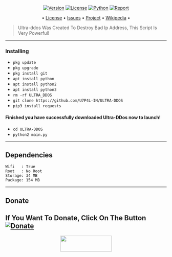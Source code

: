
<p align="center">
<a href="https://github.com/U7P4L-IN/ULTRA-DDOS"><img title="Version" src="https://img.shields.io/badge/Version-1.1.0-darkblue?style=for-the-badge&logo="></a>
<a href="https://github.com/U7P4L-IN/ULTRA-DDOS/blob/main/LICENSE"><img title="License" src="https://img.shields.io/badge/License-MPL-blue?style=for-the-badge&logo=Mozilla_Public_License"></a>
<a href=""><img title="Python" src="https://img.shields.io/badge/Python-3.7-blue?style=for-the-badge&logo=python"></a>
<a href="https://github.com/U7P4L-IN"><img title="Report" src="https://img.shields.io/badge/Copyring-2023-blue?style=for-the-badge&logo=github"></a>


</p>

<p align="center">
• <a href="https://github.com/U7P4L-IN/ULTRA-DDOS/blob/main/LICENSE">License</a> 
• <a href="https://github.com/U7P4L-IN/ULTRA-DDOS/issues">Issues</a> 
• <a href="https://github.com/U7P4L-IN/ULTRA-DDOS/projects">Project</a> 
• <a href="https://github.com/U7P4L-IN/ULTRA-DDOS/wiki">Wikipedia</a> •

</p>

> Ultra-ddos Was Created To Destroy Bad Ip Address, This Script Is Very Powerful!

----

### Installing

* `pkg update`
* `pkg upgrade`
* `pkg install git`
* `apt install python`
* `apt install python2`
* `apt install python3`
* `rm -rf ULTRA_DDOS`
* `git clone https://github.com/U7P4L-IN/ULTRA-DDOS`
* `pip3 install requests`


#### Finished you have successfully downloaded Ultra-DDos now to launch!

* `cd ULTRA-DDOS`
* `python2 main.py`

-----
## Dependencies

```
Wifi   : True
Root   : No Root
Storage: 34 MB
Package: 154 MB
```

------
## Donate

**If You Want To Donate, Click On The Button**
<a href="https://www.buymeacoffee.com/U7P4L-IN"><img title="Donate" src="https://img.shields.io/badge/Donate-UltraDDos-yellow?style=for-the-badge&logo=github"></a>
-------

<p align="center">  <a href="https://t.me/ANONYMOUS_CYBER07"><img width="160" height="50" src="https://i.imgur.com/N7AK7XY.png"></a></p>
